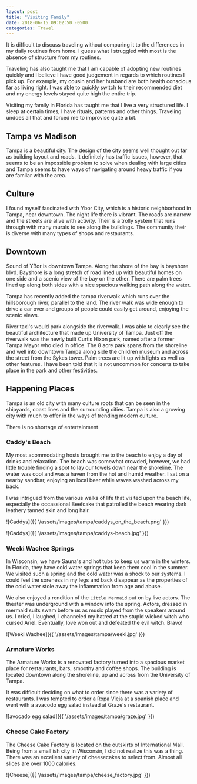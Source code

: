 ```yaml
---
layout: post
title: "Visiting Family"
date: 2018-06-15 09:02:50 -0500
categories: Travel
---
```


It is difficult to discuss traveling without comparing it to the differences in my daily routines from home. I guess what I struggled with most is the absence of structure from my routines. 

Traveling has also taught me that I am capable of adopting new routines quickly and I believe I have good judgement in regards to which routines I pick up. For example, my cousin and her husband are both health conscious far as living right. I was able to quickly switch to their recommended diet and my energy levels stayed quite high the entire trip.

Visiting my family in Florida has taught me that I live a very structured life. I sleep at certain times, I have rituals, patterns and other things. Traveling undoes all that and forced me to improvise quite a bit. 

## Tampa vs Madison

Tampa is a beautiful city. The design of the city seems well thought out far as building layout and roads. It definitely has traffic issues, however, that seems to be an impossible problem to solve when dealing with large cities and Tampa seems to have ways of navigating around heavy traffic if you are familar with the area.

## Culture
I found myself fascinated with Ybor City, which is a historic neighborhood in Tampa, near downtown. The night life there is vibrant. The roads are narrow and the streets are alive with activity. Their is a trolly system that runs through with many murals to see along the buildings. The community their is diverse with many types of shops and restaurants. 

## Downtown
Sound of YBor is downtown Tampa. Along the shore of the bay is bayshore blvd. Bayshore is a long stretch of road lined up with beautiful homes on one side and a scenic view of the bay on the other. There are palm trees lined up along both sides with a nice spacious walking path along the water. 

Tampa has recently added the tampa riverwalk which runs over the hillsborough river, parallel to the land. The river walk was wide enough to drive a car over and groups of people could easily get around, enjoying the scenic views. 

River taxi's would park alongside the riverwalk. I was able to clearly see the beautiful architecture that made up University of Tampa. Just off the riverwalk was the newly built Curtis Hixon park, named after a former Tampa Mayor who died in office. The 8 acre park spans from the shoreline and well into downtown Tampa along side the children museum and across the street from the Sykes tower. Palm trees are lit up with lights as well as other features. I have been told that it is not uncommon for concerts to take place in the park and other festivities.

## Happening Places
Tampa is an old city with many culture roots that can be seen in the shipyards, coast lines and the surrounding cities. Tampa is also a growing city with much to offer in the ways of trending modern culture.  

There is no shortage of entertainment

### Caddy's Beach 

My most acommodating hosts brought me to the beach to enjoy a day of drinks and relaxation. The beach was somewhat crowded, however, we had little trouble finding a spot to lay our towels down near the shoreline. The water was cool and was a haven from the hot and humid weather. I sat on a nearby sandbar, enjoying an local beer while waves washed across my back. 

I was intrigued from the various walks of life that visited upon the beach life, especially the occassional Beefcake that patrolled the beach wearing dark leathery tanned skin and long hair. 

![Caddys]({{ '/assets/images/tampa/caddys_on_the_beach.png' }})

![Caddys]({{ '/assets/images/tampa/caddys-beach.jpg' }})

### Weeki Wachee Springs
In Wisconsin, we have Sauna's and hot tubs to keep us warm in the winters. In Florida, they have cold water springs that keep them cool in the summer. We visited such a spring and the cold water was a shock to our systems. I could feel the soreness in my legs and back disappear as the properties of the cold water stole away the inflammation from age and abuse.

We also enjoyed a rendition of the `Little Mermaid` put on by live actors. The theater was underground with a window into the spring. Actors, dressed in mermaid suits swam before us as music played from the speakers around us. I cried, I laughed, I channeled my hatred at the stupid wicked witch who cursed Ariel. Eventually, love won out and defeated the evil witch. Bravo!  

![Weeki Wachee]({{ '/assets/images/tampa/weeki.jpg' }})

### Armature Works 
The Armature Works is a renovated factory turned into a spacious market place for restaurants, bars, smoothy and coffee shops. The building is located downtown along the shoreline, up and across from the University of Tampa. 

It was difficult deciding on what to order since there was a variety of restaurants. I was tempted to order a Ropa Vieja at a spanish place and went with a avacodo egg salad instead at Graze's restaurant. 

![avocado egg salad]({{ '/assets/images/tampa/graze.jpg' }})

### Cheese Cake Factory
The Cheese Cake Factory is located on the outskirts of International Mall. Being from a small'ish city in Wisconsin, I did not realize this was a thing. There was an excellent variety of cheesecakes to select from. Almost all slices are over 1000 calories. 

 
![Cheese]({{ '/assets/images/tampa/cheese_factory.jpg' }})

